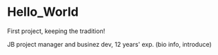 # Hello_World
First project, keeping the tradition!

JB project manager and businez dev, 12 years' exp.  (bio info, introduce)
